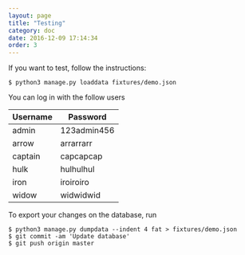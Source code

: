 ```yaml
---
layout: page
title: "Testing"
category: doc
date: 2016-12-09 17:14:34
order: 3
---
```

If you want to test, follow the instructions:

~~~
$ python3 manage.py loaddata fixtures/demo.json
~~~

You can log in with the follow users

| Username | Password    |
| -------- | ----------- |
| admin    | 123admin456 |
| arrow    | arrarrarr   |
| captain  | capcapcap   |
| hulk     | hulhulhul   |
| iron     | iroiroiro   |
| widow    | widwidwid   |

To export your changes on the database, run

~~~
$ python3 manage.py dumpdata --indent 4 fat > fixtures/demo.json
$ git commit -am 'Update database'
$ git push origin master
~~~
